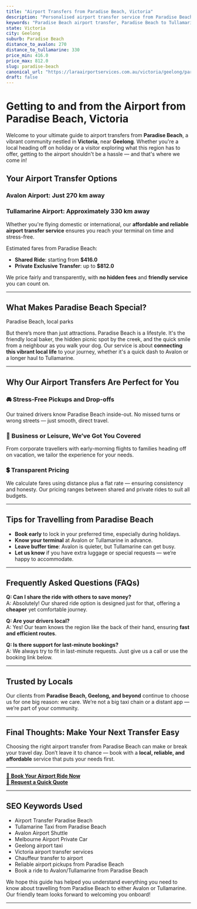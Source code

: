 ```yaml
---
title: "Airport Transfers from Paradise Beach, Victoria"
description: "Personalised airport transfer service from Paradise Beach to Avalon and Tullamarine airports. Enjoy a smooth, affordable ride with us!"
keywords: "Paradise Beach airport transfer, Paradise Beach to Tullamarine, Paradise Beach to Avalon, airport taxi Paradise Beach, private airport transfer Paradise Beach, shared ride Paradise Beach, Paradise Beach transfers, airport shuttle Paradise Beach, book Paradise Beach airport taxi, affordable Paradise Beach airport transfer, Paradise Beach airport transfer service, airport transfer Geelong, airport transfer Melbourne, Melbourne airport taxi, airport transfers Victoria, Tullamarine airport shuttle, Avalon airport transfers, Melbourne private transfer, airport transport services Melbourne"
state: Victoria
city: Geelong
suburb: Paradise Beach
distance_to_avalon: 270
distance_to_tullamarine: 330
price_min: 416.0
price_max: 812.0
slug: paradise-beach
canonical_url: "https://laraairportservices.com.au/victoria/geelong/paradise-beach/"
draft: false
---
```


# Getting to and from the Airport from Paradise Beach, Victoria

Welcome to your ultimate guide to airport transfers from **Paradise Beach**, a vibrant community nestled in **Victoria**, near **Geelong**. Whether you're a local heading off on holiday or a visitor exploring what this region has to offer, getting to the airport shouldn't be a hassle — and that's where we come in!

## Your Airport Transfer Options

### Avalon Airport: Just 270 km away  
### Tullamarine Airport: Approximately 330 km away

Whether you're flying domestic or international, our **affordable and reliable airport transfer service** ensures you reach your terminal on time and stress-free.

Estimated fares from Paradise Beach:
- **Shared Ride**: starting from **$416.0**
- **Private Exclusive Transfer**: up to **$812.0**

We price fairly and transparently, with **no hidden fees** and **friendly service** you can count on.

---

## What Makes Paradise Beach Special?

Paradise Beach, local parks

But there’s more than just attractions. Paradise Beach is a lifestyle. It's the friendly local baker, the hidden picnic spot by the creek, and the quick smile from a neighbour as you walk your dog. Our service is about **connecting this vibrant local life** to your journey, whether it's a quick dash to Avalon or a longer haul to Tullamarine.

---

## Why Our Airport Transfers Are Perfect for You

### 🚘 Stress-Free Pickups and Drop-offs
Our trained drivers know Paradise Beach inside-out. No missed turns or wrong streets — just smooth, direct travel.

### 💼 Business or Leisure, We’ve Got You Covered
From corporate travellers with early-morning flights to families heading off on vacation, we tailor the experience for your needs.

### 💲 Transparent Pricing
We calculate fares using distance plus a flat rate — ensuring consistency and honesty. Our pricing ranges between shared and private rides to suit all budgets.

---

## Tips for Travelling from Paradise Beach

- **Book early** to lock in your preferred time, especially during holidays.
- **Know your terminal** at Avalon or Tullamarine in advance.
- **Leave buffer time**: Avalon is quieter, but Tullamarine can get busy.
- **Let us know** if you have extra luggage or special requests — we’re happy to accommodate.

---

## Frequently Asked Questions (FAQs)

**Q: Can I share the ride with others to save money?**  
A: Absolutely! Our shared ride option is designed just for that, offering a **cheaper** yet comfortable journey.

**Q: Are your drivers local?**  
A: Yes! Our team knows the region like the back of their hand, ensuring **fast and efficient routes**.

**Q: Is there support for last-minute bookings?**  
A: We always try to fit in last-minute requests. Just give us a call or use the booking link below.

---

## Trusted by Locals

Our clients from **Paradise Beach, Geelong, and beyond** continue to choose us for one big reason: we care. We’re not a big taxi chain or a distant app — we’re part of your community.

---

## Final Thoughts: Make Your Next Transfer Easy

Choosing the right airport transfer from Paradise Beach can make or break your travel day. Don’t leave it to chance — book with a **local, reliable, and affordable** service that puts your needs first.

---

[📅 **Book Your Airport Ride Now**](https://laraairportservices.square.site/s/appointments)  
[📧 **Request a Quick Quote**](https://laraairportservices.square.site/contact-us)

---

## SEO Keywords Used
- Airport Transfer Paradise Beach
- Tullamarine Taxi from Paradise Beach
- Avalon Airport Shuttle
- Melbourne Airport Private Car
- Geelong airport taxi
- Victoria airport transfer services
- Chauffeur transfer to airport
- Reliable airport pickups from Paradise Beach
- Book a ride to Avalon/Tullamarine from Paradise Beach

We hope this guide has helped you understand everything you need to know about travelling from Paradise Beach to either Avalon or Tullamarine. Our friendly team looks forward to welcoming you onboard!

---
